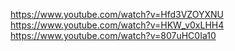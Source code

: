 https://www.youtube.com/watch?v=Hfd3VZOYXNU
https://www.youtube.com/watch?v=HKW_v0xLHH4
https://www.youtube.com/watch?v=807uHC0Ia10
